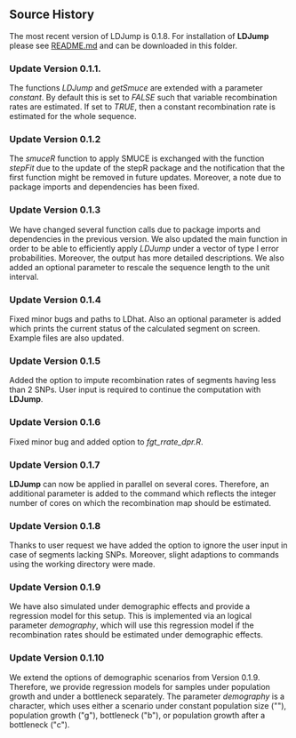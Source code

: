 ## Source History

The most recent version of LDJump is 0.1.8. For installation of **LDJump** please see [README.md](README.md) and can be downloaded in this folder. 

### Update Version 0.1.1.
The functions *LDJump* and *getSmuce* are extended with a parameter *constant*. 
By default this is set to *FALSE* such that variable recombination rates are estimated. 
If set to *TRUE*, then a constant recombination rate is estimated for the whole sequence. 

### Update Version 0.1.2
The *smuceR* function to apply SMUCE is exchanged with the function *stepFit* due to the update of the stepR package and the notification that the first function might be removed in future updates. 
Moreover, a note due to package imports and dependencies has been fixed. 

### Update Version 0.1.3
We have changed several function calls due to package imports and dependencies in the previous version. 
We also updated the main function in order to be able to efficiently apply *LDJump* under a vector of type I error probabilities. Moreover, the output has more detailed descriptions. 
We also added an optional parameter to rescale the sequence length to the unit interval. 

### Update Version 0.1.4
Fixed minor bugs and paths to LDhat. Also an optional parameter is added which prints the current status of the calculated segment on screen. Example files are also updated. 

### Update Version 0.1.5
Added the option to impute recombination rates of segments having less than 2 SNPs. User input is required to continue the computation with **LDJump**. 

### Update Version 0.1.6
Fixed minor bug and added option to *fgt_rrate_dpr.R*. 

### Update Version 0.1.7
**LDJump** can now be applied in parallel on several cores. Therefore, an additional parameter is added to the command which reflects the integer number of cores on which the recombination map should be estimated. 

### Update Version 0.1.8
Thanks to user request we have added the option to ignore the user input in case of segments lacking SNPs. Moreover, slight adaptions to commands using the working directory were made. 

### Update Version 0.1.9
We have also simulated under demographic effects and provide a regression model for this setup. This is implemented via an logical parameter *demography*, which will use this regression model if the recombination rates should be estimated under demographic effects. 

### Update Version 0.1.10
We extend the options of demographic scenarios from Version 0.1.9. Therefore, we provide regression models for samples under population growth and under a bottleneck separately. The parameter *demography* is a character, which uses either a scenario under constant population size (""), population growth ("g"), bottleneck ("b"), or population growth after a bottleneck ("c"). 
